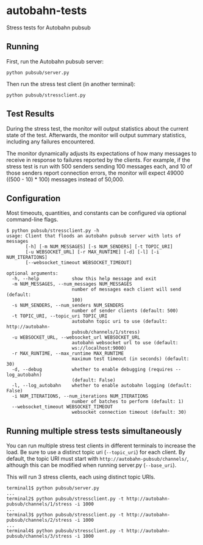 autobahn-tests
==============

Stress tests for Autobahn pubsub

Running
-------

First, run the Autobahn pubsub server:

    python pubsub/server.py

Then run the stress test client (in another terminal):

    python pubsub/stressclient.py

Test Results
------------
During the stress test, the monitor will output statistics about the current state of the test.
Afterwards, the monitor will output summary statistics, including any failures encountered.

The monitor dynamically adjusts its expectations of how many messages to receive in response to
failures reported by the clients. For example, if the stress test is run with 500 senders sending 100
messages each, and 10 of those senders report connection errors, the monitor will expect
49000 ((500 - 10) * 100) messages instead of 50,000.

Configuration
-------------
Most timeouts, quantities, and constants can be configured via optional command-line flags.

```
$ python pubsub/stressclient.py -h
usage: Client that floods an autobahn pubsub server with lots of messages
       [-h] [-m NUM_MESSAGES] [-s NUM_SENDERS] [-t TOPIC_URI]
       [-u WEBSOCKET_URL] [-r MAX_RUNTIME] [-d] [-l] [-i NUM_ITERATIONS]
       [--websocket_timeout WEBSOCKET_TIMEOUT]

optional arguments:
  -h, --help            show this help message and exit
  -m NUM_MESSAGES, --num_messages NUM_MESSAGES
                        number of messages each client will send (default:
                        100)
  -s NUM_SENDERS, --num_senders NUM_SENDERS
                        number of sender clients (default: 500)
  -t TOPIC_URI, --topic_uri TOPIC_URI
                        autobahn topic uri to use (default: http://autobahn-
                        pubsub/channels/1/stress)
  -u WEBSOCKET_URL, --websocket_url WEBSOCKET_URL
                        autobahn websocket url to use (default:
                        ws://localhost:9000)
  -r MAX_RUNTIME, --max_runtime MAX_RUNTIME
                        maximum test timeout (in seconds) (default: 30)
  -d, --debug           whether to enable debugging (requires --log_autobahn)
                        (default: False)
  -l, --log_autobahn    whether to enable autobahn logging (default: False)
  -i NUM_ITERATIONS, --num_iterations NUM_ITERATIONS
                        number of batches to perform (default: 1)
  --websocket_timeout WEBSOCKET_TIMEOUT
                        websocket connection timeout (default: 30)
```

Running multiple stress tests simultaneously
--------------------------------------------
You can run multiple stress test clients in different terminals to increase the load.
Be sure to use a distinct topic uri (```--topic_uri```) for each client. By default, the topic
URI must start with ```http://autobahn-pubsub/channels/```, although this can be modified when running
server.py (```--base_uri```).

This will run 3 stress clients, each using distinct topic URIs.
```
terminal1$ python pubsub/server.py
...
terminal2$ python pubsub/stressclient.py -t http://autobahn-pubsub/channels/1/stress -i 1000
...
terminal3$ python pubsub/stressclient.py -t http://autobahn-pubsub/channels/2/stress -i 1000
...
terminal4$ python pubsub/stressclient.py -t http://autobahn-pubsub/channels/3/stress -i 1000
```

